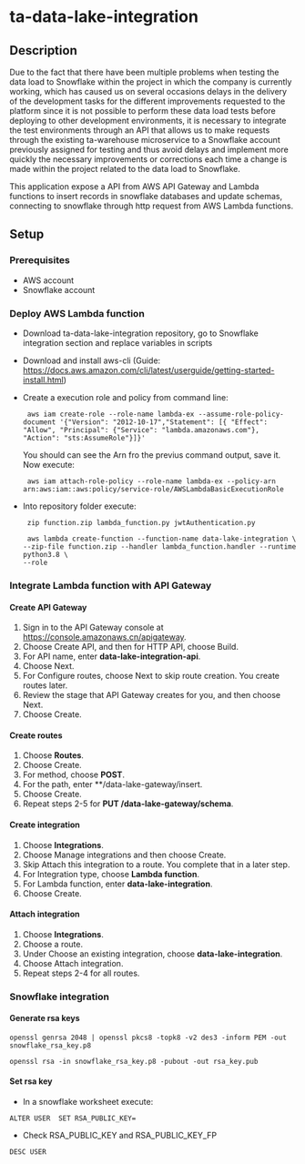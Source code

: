 # ta-data-lake-integration

## Description
Due to the fact that there have been multiple problems when testing the data load to Snowflake within the project in which the company is currently working, which has caused us on several occasions delays in the delivery of the development tasks for the different improvements requested to the platform since it is not possible to perform these data load tests before deploying to other development environments, it is necessary to integrate the test environments through an API that allows us to make requests through the existing ta-warehouse microservice to a Snowflake account previously assigned for testing and thus avoid delays and implement more quickly the necessary improvements or corrections each time a change is made within the project related to the data load to Snowflake.

This application expose a API from AWS API Gateway and Lambda functions to insert records in snowflake databases and update schemas, connecting to snowflake through http request from AWS Lambda functions.

## Setup

### Prerequisites
  - AWS account
  - Snowflake account
  
### Deploy AWS Lambda function
  - Download ta-data-lake-integration repository, go to Snowflake integration section and replace variables in scripts
  - Download and install aws-cli (Guide:  https://docs.aws.amazon.com/cli/latest/userguide/getting-started-install.html)
  - Create a execution role and policy from command line:
  
    <pre><code> aws iam create-role --role-name lambda-ex --assume-role-policy-document '{"Version": "2012-10-17","Statement": [{ "Effect": "Allow", "Principal": {"Service": "lambda.amazonaws.com"}, "Action": "sts:AssumeRole"}]}' </code></pre>
    
    You should can see the Arn fro the previus command output, save it. Now execute:
    
    <pre><code> aws iam attach-role-policy --role-name lambda-ex --policy-arn arn:aws:iam::aws:policy/service-role/AWSLambdaBasicExecutionRole </code></pre>

  - Into repository folder execute: 
  
    <pre><code> zip function.zip lambda_function.py jwtAuthentication.py </code></pre>

    <pre><code> aws lambda create-function --function-name data-lake-integration \ 
    --zip-file function.zip --handler lambda_function.handler --runtime python3.8 \ 
    --role <your_arn> </code></pre>
    
### Integrate Lambda function with API Gateway
  
  #### Create API Gateway
  1. Sign in to the API Gateway console at https://console.amazonaws.cn/apigateway.
  2. Choose Create API, and then for HTTP API, choose Build.
  3. For API name, enter **data-lake-integration-api**.
  4. Choose Next.
  5. For Configure routes, choose Next to skip route creation. You create routes later.
  6. Review the stage that API Gateway creates for you, and then choose Next.
  7. Choose Create.
    
  #### Create routes
  1. Choose **Routes**.
  2. Choose Create.
  3. For method, choose **POST**.
  4. For the path, enter **/data-lake-gateway/insert.
  5. Choose Create.
  6. Repeat steps 2-5 for **PUT /data-lake-gateway/schema**.
    
  #### Create integration
  1. Choose **Integrations**.
  2. Choose Manage integrations and then choose Create.
  3. Skip Attach this integration to a route. You complete that in a later step.
  4. For Integration type, choose **Lambda function**.
  5. For Lambda function, enter **data-lake-integration**.
  6. Choose Create.
    
  #### Attach integration
  1. Choose **Integrations**.
  2. Choose a route.
  3. Under Choose an existing integration, choose **data-lake-integration**.
  4. Choose Attach integration.
  5. Repeat steps 2-4 for all routes.
  
  
### Snowflake integration

  #### Generate rsa keys
  
  <pre><code>openssl genrsa 2048 | openssl pkcs8 -topk8 -v2 des3 -inform PEM -out snowflake_rsa_key.p8</code></pre>
  
  <pre><code>openssl rsa -in snowflake_rsa_key.p8 -pubout -out rsa_key.pub</code></pre>
  
  #### Set rsa key
  - In a snowflake worksheet execute:
  
  <pre><code>ALTER USER <username> SET RSA_PUBLIC_KEY=<public_key></code></pre>
  
  - Check RSA_PUBLIC_KEY and RSA_PUBLIC_KEY_FP
  
  <pre><code>DESC USER <username> </code></pre>


  
  
    
 

  
 
    
    
    
    
